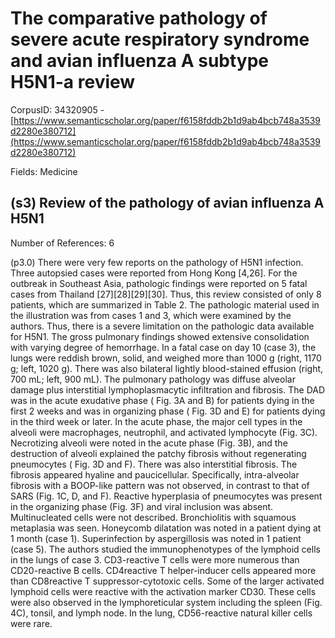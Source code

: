 # The comparative pathology of severe acute respiratory syndrome and avian influenza A subtype H5N1-a review

CorpusID: 34320905 - [https://www.semanticscholar.org/paper/f6158fddb2b1d9ab4bcb748a3539d2280e380712](https://www.semanticscholar.org/paper/f6158fddb2b1d9ab4bcb748a3539d2280e380712)

Fields: Medicine

## (s3) Review of the pathology of avian influenza A H5N1
Number of References: 6

(p3.0) There were very few reports on the pathology of H5N1 infection. Three autopsied cases were reported from Hong Kong [4,26]. For the outbreak in Southeast Asia, pathologic findings were reported on 5 fatal cases from Thailand [27][28][29][30]. Thus, this review consisted of only 8 patients, which are summarized in Table 2. The pathologic material used in the illustration was from cases 1 and 3, which were examined by the authors. Thus, there is a severe limitation on the pathologic data available for H5N1. The gross pulmonary findings showed extensive consolidation with varying degree of hemorrhage. In a fatal case on day 10 (case 3), the lungs were reddish brown, solid, and weighed more than 1000 g (right, 1170 g; left, 1020 g). There was also bilateral lightly blood-stained effusion (right, 700 mL; left, 900 mL). The pulmonary pathology was diffuse alveolar damage plus interstitial lymphoplasmacytic infiltration and fibrosis. The DAD was in the acute exudative phase ( Fig. 3A and B) for patients dying in the first 2 weeks and was in organizing phase ( Fig. 3D and E) for patients dying in the third week or later. In the acute phase, the major cell types in the alveoli were macrophages, neutrophil, and activated lymphocyte (Fig. 3C). Necrotizing alveoli were noted in the acute phase (Fig. 3B), and the destruction of alveoli explained the patchy fibrosis without regenerating pneumocytes ( Fig. 3D and F). There was also interstitial fibrosis. The fibrosis appeared hyaline and paucicellular. Specifically, intra-alveolar fibrosis with a BOOP-like pattern was not observed, in contrast to that of SARS (Fig. 1C, D, and F). Reactive hyperplasia of pneumocytes was present in the organizing phase (Fig. 3F) and viral inclusion was absent. Multinucleated cells were not described. Bronchiolitis with squamous metaplasia was seen. Honeycomb dilatation was noted in a patient dying at 1 month (case 1). Superinfection by aspergillosis was noted in 1 patient (case 5). The authors studied the immunophenotypes of the lymphoid cells in the lungs of case 3. CD3-reactive T cells were more numerous than CD20-reactive B cells. CD4reactive T helper-inducer cells appeared more than CD8reactive T suppressor-cytotoxic cells. Some of the larger activated lymphoid cells were reactive with the activation marker CD30. These cells were also observed in the lymphoreticular system including the spleen (Fig. 4C), tonsil, and lymph node. In the lung, CD56-reactive natural killer cells were rare.
